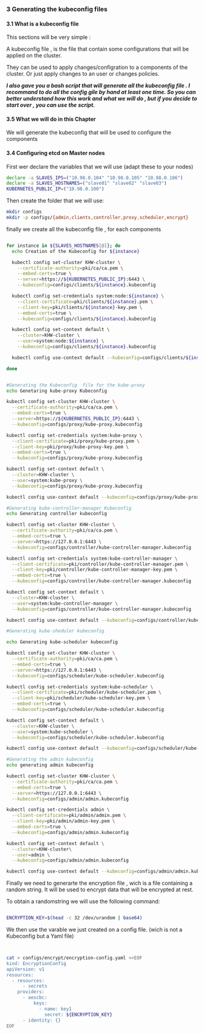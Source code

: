 ### 3 Generating the kubeconfig files

#### 3.1 What is a kubeconfig file

This sections will be very simple :

A kubeconfig file , is the file that contain some configurations that will be applied on the cluster.

They can be used to apply changes/configration to a components of the cluster.
Or just apply changes to an user or changes policies.

***I also gave you a bash script that will generate all the kubeconfig file . I recommand to do all the config gile by hand at least one time.
So you can better understand how this work and what we will do , but if you decide to start over , you can use the script.***

#### 3.5 What we will do in this Chapter

We will generate the kubeconfig that will be used to configure the components

#### 3.4 Configuring etcd on Master nodes

First wer declare the variables that we will use (adapt these to your nodes)
```bash
declare -a SLAVES_IPS=("10.98.0.104" "10.98.0.105" "10.98.0.106")
declare -a SLAVES_HOSTNAMES=("slave01" "slave02" "slave03")
KUBERNETES_PUBLIC_IP=("10.98.0.100")

```

Then create the folder that we will use:
```bash
mkdir configs
mkdir -p configs/{admin,clients,controller,proxy,scheduler,encrypt}
```
finally we create all the kubeconfig file , for each components

```bash

for instance in ${SLAVES_HOSTNAMES[@]}; do
  echo Creation of the Kubeconfig for ${instance}

  kubectl config set-cluster KHW-cluster \
    --certificate-authority=pki/ca/ca.pem \
    --embed-certs=true \
    --server=https://${KUBERNETES_PUBLIC_IP}:6443 \
    --kubeconfig=configs/clients/${instance}.kubeconfig

  kubectl config set-credentials system:node:${instance} \
    --client-certificate=pki/clients/${instance}.pem \
    --client-key=pki/clients/${instance}-key.pem \
    --embed-certs=true \
    --kubeconfig=configs/clients/${instance}.kubeconfig

  kubectl config set-context default \
    --cluster=KHW-cluster \
    --user=system:node:${instance} \
    --kubeconfig=configs/clients/${instance}.kubeconfig

  kubectl config use-context default --kubeconfig=configs/clients/${instance}.kubeconfig

done


#Generating the Kubeconfig  file for the kube-proxy
echo Genetaring kube-proxy Kubeconfig

kubectl config set-cluster KHW-cluster \
  --certificate-authority=pki/ca/ca.pem \
  --embed-certs=true \
  --server=https://${KUBERNETES_PUBLIC_IP}:6443 \
  --kubeconfig=configs/proxy/kube-proxy.kubeconfig

kubectl config set-credentials system:kube-proxy \
  --client-certificate=pki/proxy/kube-proxy.pem \
  --client-key=pki/proxy/kube-proxy-key.pem \
  --embed-certs=true \
  --kubeconfig=configs/proxy/kube-proxy.kubeconfig

kubectl config set-context default \
  --cluster=KHW-cluster \
  --user=system:kube-proxy \
  --kubeconfig=configs/proxy/kube-proxy.kubeconfig

kubectl config use-context default --kubeconfig=configs/proxy/kube-proxy.kubeconfig

#Generating kube-controller-manager Kubeconfig
echo Generating controller kubeconfig

kubectl config set-cluster KHW-cluster \
  --certificate-authority=pki/ca/ca.pem \
  --embed-certs=true \
  --server=https://127.0.0.1:6443 \
  --kubeconfig=configs/controller/kube-controller-manager.kubeconfig

kubectl config set-credentials system:kube-controller-manager \
  --client-certificate=pki/controller/kube-controller-manager.pem \
  --client-key=pki/controller/kube-controller-manager-key.pem \
  --embed-certs=true \
  --kubeconfig=configs/controller/kube-controller-manager.kubeconfig

kubectl config set-context default \
  --cluster=KHW-cluster \
  --user=system:kube-controller-manager \
  --kubeconfig=configs/controller/kube-controller-manager.kubeconfig

kubectl config use-context default --kubeconfig=configs/controller/kube-controller-manager.kubeconfig

#Generating kube-sheduler kubeconfig

echo Generating kube-scheduler kubeconfig

kubectl config set-cluster KHW-cluster \
  --certificate-authority=pki/ca/ca.pem \
  --embed-certs=true \
  --server=https://127.0.0.1:6443 \
  --kubeconfig=configs/scheduler/kube-scheduler.kubeconfig

kubectl config set-credentials system:kube-scheduler \
  --client-certificate=pki/scheduler/kube-scheduler.pem \
  --client-key=pki/scheduler/kube-scheduler-key.pem \
  --embed-certs=true \
  --kubeconfig=configs/scheduler/kube-scheduler.kubeconfig

kubectl config set-context default \
  --cluster=KHW-cluster \
  --user=system:kube-scheduler \
  --kubeconfig=configs/scheduler/kube-scheduler.kubeconfig

kubectl config use-context default --kubeconfig=configs/scheduler/kube-scheduler.kubeconfig

#Generating the admin kubeconfig
echo generating admin kubeconfig

kubectl config set-cluster KHW-cluster \
  --certificate-authority=pki/ca/ca.pem \
  --embed-certs=true \
  --server=https://127.0.0.1:6443 \
  --kubeconfig=configs/admin/admin.kubeconfig

kubectl config set-credentials admin \
  --client-certificate=pki/admin/admin.pem \
  --client-key=pki/admin/admin-key.pem \
  --embed-certs=true \
  --kubeconfig=configs/admin/admin.kubeconfig

kubectl config set-context default \
  --cluster=KHW-cluster\
  --user=admin \
  --kubeconfig=configs/admin/admin.kubeconfig

kubectl config use-context default --kubeconfig=configs/admin/admin.kubeconfig


```


Finally we need to generarte the encryption file , wich is a file containing a random string.
It will be used to encrypt data that will be encrypted at rest.

To obtain a randomstring we will use the following command:
```bash

ENCRYPTION_KEY=$(head -c 32 /dev/urandom | base64)

```
We then use the varable we just created on a config file. (wich is not a Kubeconfig but a Yaml file)

```bash


cat > configs/encrypt/encryption-config.yaml <<EOF
kind: EncryptionConfig
apiVersion: v1
resources:
  - resources:
      - secrets
    providers:
      - aescbc:
          keys:
            - name: key1
              secret: ${ENCRYPTION_KEY}
      - identity: {}
EOF
```
